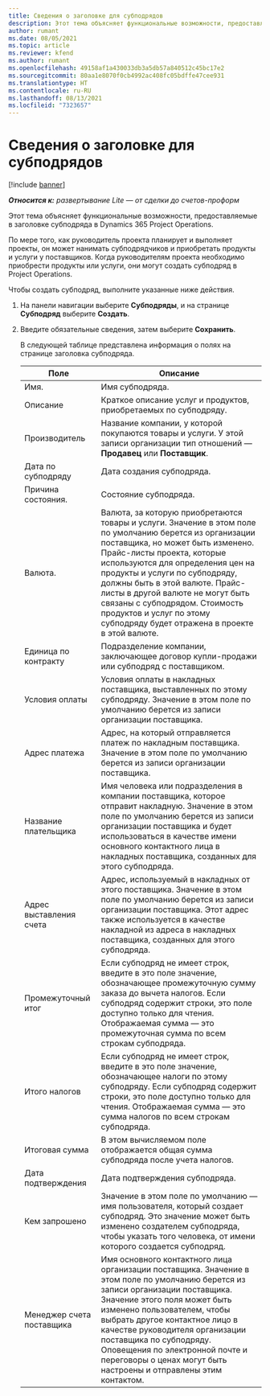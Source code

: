 ```yaml
---
title: Сведения о заголовке для субподрядов
description: Этот тема объясняет функциональные возможности, предоставляемые в заголовке субподряда в Project Operations.
author: rumant
ms.date: 08/05/2021
ms.topic: article
ms.reviewer: kfend
ms.author: rumant
ms.openlocfilehash: 49158af1a430033db3a5db57a840512c45bc17e2
ms.sourcegitcommit: 80aa1e8070f0cb4992ac408fc05bdffe47cee931
ms.translationtype: HT
ms.contentlocale: ru-RU
ms.lasthandoff: 08/13/2021
ms.locfileid: "7323657"
---
```

# <a name="header-details-for-subcontracts"></a>Сведения о заголовке для субподрядов

[!include [banner](../../includes/dataverse-preview.md)]

_**Относится к:** развертывание Lite — от сделки до счетов-проформ_

Этот тема объясняет функциональные возможности, предоставляемые в заголовке субподряда в Dynamics 365 Project Operations.

По мере того, как руководитель проекта планирует и выполняет проекты, он может нанимать субподрядчиков и приобретать продукты и услуги у поставщиков. Когда руководителям проекта необходимо приобрести продукты или услуги, они могут создать субподряд в Project Operations.

Чтобы создать субподряд, выполните указанные ниже действия.

1. На панели навигации выберите **Субподряды**, и на странице **Субподряд** выберите **Создать**.
2. Введите обязательные сведения, затем выберите **Сохранить**.

    В следующей таблице представлена информация о полях на странице заголовка субподряда.

    | **Поле** | **Описание** |
    | --- | --- | 
    | Имя. | Имя субподряда. |
    | Описание | Краткое описание услуг и продуктов, приобретаемых по субподряду. |
    | Производитель | Название компании, у которой покупаются товары и услуги. У этой записи организации тип отношений — **Продавец** или **Поставщик**. |
    | Дата по субподряду | Дата создания субподряда. |
    | Причина состояния. | Состояние субподряда. |
    | Валюта. | Валюта, за которую приобретаются товары и услуги. Значение в этом поле по умолчанию берется из организации поставщика, но может быть изменено. Прайс-листы проекта, которые используются для определения цен на продукты и услуги по субподряду, должны быть в этой валюте. Прайс-листы в другой валюте не могут быть связаны с субподрядом. Стоимость продуктов и услуг по этому субподряду будет отражена в проекте в этой валюте. |
    | Единица по контракту | Подразделение компании, заключающее договор купли-продажи или субподряд с поставщиком. |
    | Условия оплаты | Условия оплаты в накладных поставщика, выставленных по этому субподряду. Значение в этом поле по умолчанию берется из записи организации поставщика. |
    | Адрес платежа | Адрес, на который отправляется платеж по накладным поставщика. Значение в этом поле по умолчанию берется из записи организации поставщика. |
    | Название плательщика | Имя человека или подразделения в компании поставщика, которое отправит накладную. Значение в этом поле по умолчанию берется из записи организации поставщика и будет использоваться в качестве имени основного контактного лица в накладных поставщика, созданных для этого субподряда. |
    | Адрес выставления счета | Адрес, используемый в накладных от этого поставщика. Значение в этом поле по умолчанию берется из записи организации поставщика. Этот адрес также используется в качестве накладной из адреса в накладных поставщика, созданных для этого субподряда. |
    | Промежуточный итог | Если субподряд не имеет строк, введите в это поле значение, обозначающее промежуточную сумму заказа до вычета налогов. Если субподряд содержит строки, это поле доступно только для чтения. Отображаемая сумма — это промежуточная сумма по всем строкам субподряда. |
    | Итого налогов | Если субподряд не имеет строк, введите в это поле значение, обозначающее налоги по этому субподряду. Если субподряд содержит строки, это поле доступно только для чтения. Отображаемая сумма — это сумма налогов по всем строкам субподряда. |
    | Итоговая сумма |  В этом вычисляемом поле отображается общая сумма субподряда после учета налогов.  |
    | Дата подтверждения | Дата подтверждения субподряда.  |
    | Кем запрошено | Значение в этом поле по умолчанию — имя пользователя, который создает субподряд. Это значение может быть изменено создателем субподряда, чтобы указать того человека, от имени которого создается субподряд.  |
    | Менеджер счета поставщика | Имя основного контактного лица организации поставщика. Значение в этом поле по умолчанию берется из записи организации поставщика. Значение этого поля может быть изменено пользователем, чтобы выбрать другое контактное лицо в качестве руководителя организации поставщика по субподряду. Оповещения по электронной почте и переговоры о ценах могут быть настроены и отправлены этим контактом. |


